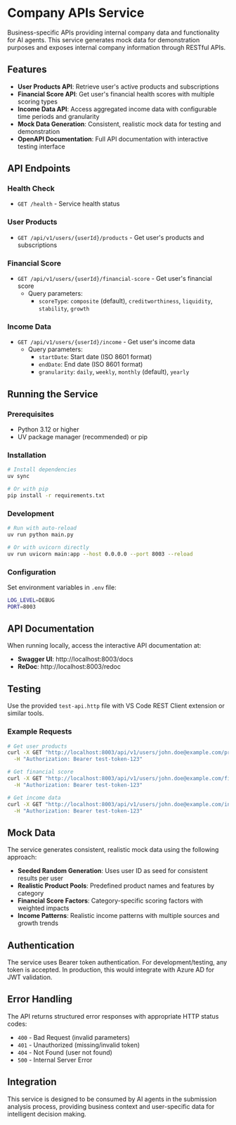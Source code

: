 # Company APIs Service

Business-specific APIs providing internal company data and functionality for AI agents. This service generates mock data for demonstration purposes and exposes internal company information through RESTful APIs.

## Features

- **User Products API**: Retrieve user's active products and subscriptions
- **Financial Score API**: Get user's financial health scores with multiple scoring types
- **Income Data API**: Access aggregated income data with configurable time periods and granularity
- **Mock Data Generation**: Consistent, realistic mock data for testing and demonstration
- **OpenAPI Documentation**: Full API documentation with interactive testing interface

## API Endpoints

### Health Check
- `GET /health` - Service health status

### User Products
- `GET /api/v1/users/{userId}/products` - Get user's products and subscriptions

### Financial Score
- `GET /api/v1/users/{userId}/financial-score` - Get user's financial score
  - Query parameters:
    - `scoreType`: `composite` (default), `creditworthiness`, `liquidity`, `stability`, `growth`

### Income Data
- `GET /api/v1/users/{userId}/income` - Get user's income data
  - Query parameters:
    - `startDate`: Start date (ISO 8601 format)
    - `endDate`: End date (ISO 8601 format)
    - `granularity`: `daily`, `weekly`, `monthly` (default), `yearly`

## Running the Service

### Prerequisites
- Python 3.12 or higher
- UV package manager (recommended) or pip

### Installation
```bash
# Install dependencies
uv sync

# Or with pip
pip install -r requirements.txt
```

### Development
```bash
# Run with auto-reload
uv run python main.py

# Or with uvicorn directly
uv run uvicorn main:app --host 0.0.0.0 --port 8003 --reload
```

### Configuration
Set environment variables in `.env` file:
```bash
LOG_LEVEL=DEBUG
PORT=8003
```

## API Documentation

When running locally, access the interactive API documentation at:
- **Swagger UI**: http://localhost:8003/docs
- **ReDoc**: http://localhost:8003/redoc

## Testing

Use the provided `test-api.http` file with VS Code REST Client extension or similar tools.

### Example Requests

```bash
# Get user products
curl -X GET "http://localhost:8003/api/v1/users/john.doe@example.com/products" \
  -H "Authorization: Bearer test-token-123"

# Get financial score
curl -X GET "http://localhost:8003/api/v1/users/john.doe@example.com/financial-score?scoreType=composite" \
  -H "Authorization: Bearer test-token-123"

# Get income data
curl -X GET "http://localhost:8003/api/v1/users/john.doe@example.com/income?startDate=2025-01-01T00:00:00Z&endDate=2025-07-31T23:59:59Z&granularity=monthly" \
  -H "Authorization: Bearer test-token-123"
```

## Mock Data

The service generates consistent, realistic mock data using the following approach:

- **Seeded Random Generation**: Uses user ID as seed for consistent results per user
- **Realistic Product Pools**: Predefined product names and features by category
- **Financial Score Factors**: Category-specific scoring factors with weighted impacts
- **Income Patterns**: Realistic income patterns with multiple sources and growth trends

## Authentication

The service uses Bearer token authentication. For development/testing, any token is accepted. In production, this would integrate with Azure AD for JWT validation.

## Error Handling

The API returns structured error responses with appropriate HTTP status codes:
- `400` - Bad Request (invalid parameters)
- `401` - Unauthorized (missing/invalid token)
- `404` - Not Found (user not found)
- `500` - Internal Server Error

## Integration

This service is designed to be consumed by AI agents in the submission analysis process, providing business context and user-specific data for intelligent decision making.